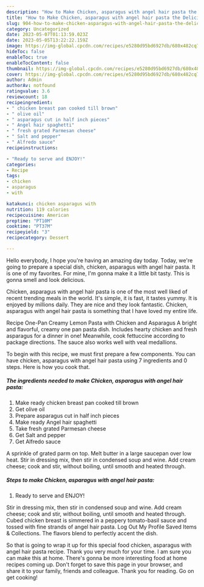 ```yaml
---
description: "How to Make Chicken, asparagus with angel hair pasta the Delicious}"
title: "How to Make Chicken, asparagus with angel hair pasta the Delicious}"
slug: 904-how-to-make-chicken-asparagus-with-angel-hair-pasta-the-delicious
category: Uncategorized
date: 2023-05-07T01:13:59.023Z
date: 2023-05-05T13:22:22.159Z
image: https://img-global.cpcdn.com/recipes/e5280d95bd6927db/680x482cq70/chicken-asparagus-with-angel-hair-pasta-recipe-main-photo.jpg
hideToc: false
enableToc: true
enableTocContent: false
thumbnail: https://img-global.cpcdn.com/recipes/e5280d95bd6927db/680x482cq70/chicken-asparagus-with-angel-hair-pasta-recipe-main-photo.jpg
cover: https://img-global.cpcdn.com/recipes/e5280d95bd6927db/680x482cq70/chicken-asparagus-with-angel-hair-pasta-recipe-main-photo.jpg
author: Admin
authorAv: notfound
ratingvalue: 3.6
reviewcount: 18
recipeingredient:
- " chicken breast pan cooked till brown"
- " olive oil"
- " asparagus cut in half inch pieces"
- " Angel hair spaghetti"
- " fresh grated Parmesan cheese"
- " Salt and pepper"
- " Alfredo sauce"
recipeinstructions:

- "Ready to serve and ENJOY!"
categories:
- Recipe
tags:
- chicken
- asparagus
- with

katakunci: chicken asparagus with 
nutrition: 119 calories
recipecuisine: American
preptime: "PT10M"
cooktime: "PT37M"
recipeyield: "3"
recipecategory: Dessert

---
```



Hello everybody, I hope you're having an amazing day today. Today, we're going to prepare a special dish, chicken, asparagus with angel hair pasta. It is one of my favorites. For mine, I'm gonna make it a little bit tasty. This is gonna smell and look delicious.

Chicken, asparagus with angel hair pasta is one of the most well liked of recent trending meals in the world. It's simple, it is fast, it tastes yummy. It is enjoyed by millions daily. They are nice and they look fantastic. Chicken, asparagus with angel hair pasta is something that I have loved my entire life.

Recipe One-Pan Creamy Lemon Pasta with Chicken and Asparagus A bright and flavorful, creamy one pan pasta dish. Includes hearty chicken and fresh asparagus for a dinner in one! Meanwhile, cook fettuccine according to package directions. The sauce also works well with veal medallions.


To begin with this recipe, we must first prepare a few components. You can have chicken, asparagus with angel hair pasta using 7 ingredients and 0 steps. Here is how you cook that.

<!--inarticleads1-->

##### The ingredients needed to make Chicken, asparagus with angel hair pasta:

1. Make ready  chicken breast pan cooked till brown
1. Get  olive oil
1. Prepare  asparagus cut in half inch pieces
1. Make ready  Angel hair spaghetti
1. Take  fresh grated Parmesan cheese
1. Get  Salt and pepper
1. Get  Alfredo sauce


A sprinkle of grated parm on top. Melt butter in a large saucepan over low heat. Stir in dressing mix, then stir in condensed soup and wine. Add cream cheese; cook and stir, without boiling, until smooth and heated through. 

<!--inarticleads2-->

##### Steps to make Chicken, asparagus with angel hair pasta:


1. Ready to serve and ENJOY!

Stir in dressing mix, then stir in condensed soup and wine. Add cream cheese; cook and stir, without boiling, until smooth and heated through. Cubed chicken breast is simmered in a peppery tomato-basil sauce and tossed with fine strands of angel hair pasta. Log Out My Profile Saved Items &amp; Collections. The flavors blend to perfectly accent the dish. 

So that is going to wrap it up for this special food chicken, asparagus with angel hair pasta recipe. Thank you very much for your time. I am sure you can make this at home. There's gonna be more interesting food at home recipes coming up. Don't forget to save this page in your browser, and share it to your family, friends and colleague. Thank you for reading. Go on get cooking!
